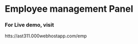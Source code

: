 <h1>Employee management Panel</h1>

<h3>For Live demo, visit  </h3>
htts://ast311.000webhostapp.com/emp</a>
